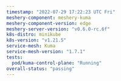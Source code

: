 ```yaml
---
timestamp: "2022-07-29 17:22:23 UTC Fri"
meshery-component: meshery-kuma
meshery-component-version: edge
meshery-server-version: "v0.6.0-rc.6f"
k8s-distro: minikube
k8s-version: "v1.21.5"
service-mesh: Kuma
service-mesh-version: "1.7.1"
tests:
  pod/kuma-control-plane: "Running"
overall-status: "passing"
---
```

